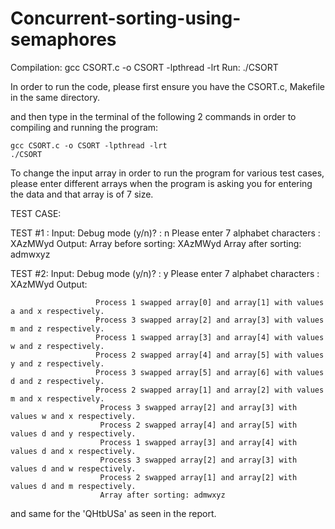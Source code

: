 # Concurrent-sorting-using-semaphores
Compilation:
	gcc CSORT.c -o CSORT -lpthread -lrt
Run:
	./CSORT
	
In order to run the code, please
first ensure you have the CSORT.c, Makefile in the same directory.

and then type in the terminal of the following 2 commands in order to compiling and running the program:

	gcc CSORT.c -o CSORT -lpthread -lrt
	./CSORT
	

To change the input array in order to run the program for various test cases, please enter different arrays when the program is asking you for entering the data and that array is of 7 size.


TEST CASE:

   TEST #1 :
		Input:
			Debug mode (y/n)? : n
			Please enter 7 alphabet characters : XAzMWyd
		Output:
			Array before sorting: XAzMWyd
			Array after sorting: admwxyz

 TEST #2:
		Input:
			Debug mode (y/n)? : y
			Please enter 7 alphabet characters : XAzMWyd
	            Output:
			
                       Process 1 swapped array[0] and array[1] with values a and x respectively. 
                       Process 3 swapped array[2] and array[3] with values m and z respectively.
                       Process 1 swapped array[3] and array[4] with values w and z respectively.
                       Process 2 swapped array[4] and array[5] with values y and z respectively.
                       Process 3 swapped array[5] and array[6] with values d and z respectively.
                       Process 2 swapped array[1] and array[2] with values m and x respectively.
                        Process 3 swapped array[2] and array[3] with values w and x respectively.
                        Process 2 swapped array[4] and array[5] with values d and y respectively.
                        Process 1 swapped array[3] and array[4] with values d and x respectively.
                        Process 3 swapped array[2] and array[3] with values d and w respectively.
                        Process 2 swapped array[1] and array[2] with values d and m respectively.
                        Array after sorting: admwxyz

and same for the 'QHtbUSa' as seen in the report.
